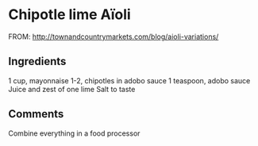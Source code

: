# Chipotle lime Aïoli

FROM: http://townandcountrymarkets.com/blog/aioli-variations/

## Ingredients

1 cup, mayonnaise
1-2, chipotles in adobo sauce
1 teaspoon, adobo sauce
Juice and zest of one lime
Salt to taste  

## Comments

Combine everything in a food processor
